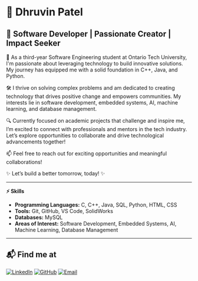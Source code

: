 # 👋 **Dhruvin Patel**

## 🚀 Software Developer | Passionate Creator | Impact Seeker

🌟 As a third-year Software Engineering student at Ontario Tech University, I'm passionate about leveraging technology to build innovative solutions. My journey has equipped me with a solid foundation in C++, Java, and Python.

🛠️ I thrive on solving complex problems and am dedicated to creating technology that drives positive change and empowers communities. My interests lie in software development, embedded systems, AI, machine learning, and database management.

🔍 Currently focused on academic projects that challenge and inspire me, I’m excited to connect with professionals and mentors in the tech industry. Let’s explore opportunities to collaborate and drive technological advancements together!

📫 Feel free to reach out for exciting opportunities and meaningful collaborations!

✨ Let’s build a better tomorrow, today! ✨

---

**⚡ Skills**
- **Programming Languages:** C, C++, Java, SQL, Python, HTML, CSS  
- **Tools:** Git, GitHub, VS Code, SolidWorks  
- **Databases:** MySQL  
- **Areas of Interest:** Software Development, Embedded Systems, AI, Machine Learning, Database Management

---

## 📬 Find me at

[![LinkedIn](https://img.shields.io/badge/LinkedIn-blue?style=for-the-badge&logo=linkedin)](https://www.linkedin.com/in/dhruvin-patel09)
[![GitHub](https://img.shields.io/badge/GitHub-black?style=for-the-badge&logo=github)](https://github.com/dp0912)
[![Email](https://img.shields.io/badge/Email-D14836?style=for-the-badge&logo=gmail&logoColor=white)](mailto:dhruvinvpatel12@gmail.com)
